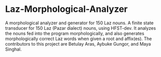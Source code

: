 # Laz-Morphological-Analyzer

A morphological analyzer and generator for 150 Laz nouns. A finite state transducer for 150 Laz (Pazar dialect) nouns, using HFST-dev. It analyzes the nouns fed into the program morphologically, and also generates morphologically correct Laz words when given a root and affix(es). The contributors to this project are Betulay Aras, Aybuke Gungor, and Maya Singhal.
